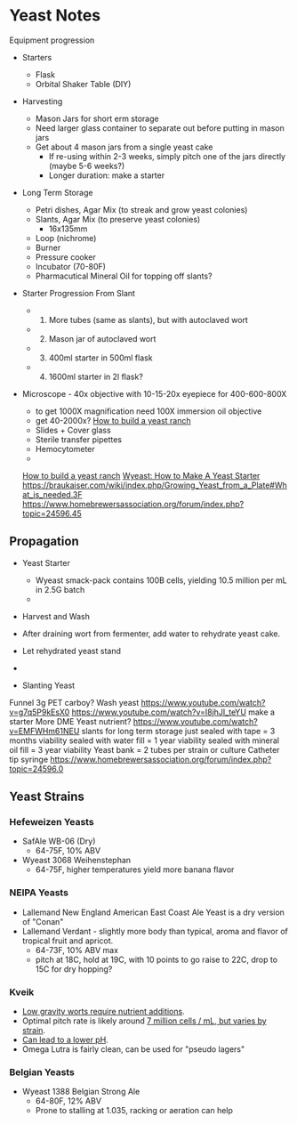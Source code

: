 # Yeast Notes

Equipment progression

 * Starters
   * Flask
   * Orbital Shaker Table (DIY)
 * Harvesting
   * Mason Jars for short erm storage
   * Need larger glass container to separate out before putting in mason jars
   * Get about 4 mason jars from a single yeast cake
   	 * If re-using within 2-3 weeks, simply pitch one of the jars directly (maybe 5-6 weeks?)
   	 * Longer duration: make a starter
 * Long Term Storage
   * Petri dishes, Agar Mix (to streak and grow yeast colonies)
   * Slants, Agar Mix (to preserve yeast colonies)
   	 * 16x135mm
   * Loop (nichrome)
   * Burner
   * Pressure cooker
   * Incubator (70-80F)
   * Pharmacutical Mineral Oil for topping off slants?
 * Starter Progression From Slant
   * 1) More tubes (same as slants), but with autoclaved wort
   * 2) Mason jar of autoclaved wort
   * 3) 400ml starter in 500ml flask
   * 4) 1600ml starter in 2l flask?
 * Microscope - 40x objective with 10-15-20x eyepiece for 400-600-800X
   * to get 1000X magnification need 100X immersion oil objective
   * get 40-2000x? [How to build a yeast ranch](https://bkyeast.wordpress.com/2012/12/17/how-to-build-a-yeast-ranch/)
   * Slides + Cover glass
   * Sterile transfer pipettes
   * Hemocytometer
   * 


   [How to build a yeast ranch](https://bkyeast.wordpress.com/2012/12/17/how-to-build-a-yeast-ranch/)
   [Wyeast: How to Make A Yeast Starter](https://wyeastlab.com/making-starter)
https://braukaiser.com/wiki/index.php/Growing_Yeast_from_a_Plate#What_is_needed.3F
https://www.homebrewersassociation.org/forum/index.php?topic=24596.45

## Propagation

 * Yeast Starter
   * Wyeast smack-pack contains 100B cells, yielding 10.5 million per mL in 2.5G batch
   * 
 * Harvest and Wash
  * After draining wort from fermenter, add water to rehydrate yeast cake.
  * Let rehydrated yeast stand 
  * 

 * Slanting Yeast

Funnel
3g PET carboy?
Wash yeast https://www.youtube.com/watch?v=g7q5P9kEsX0 
https://www.youtube.com/watch?v=I8jhJI_teYU make a starter
More DME
Yeast nutrient?
https://www.youtube.com/watch?v=EMFWHm61NEU slants for long term storage
	just sealed with tape = 3 months viability
	sealed with water fill = 1 year viability
	sealed with mineral oil fill = 3 year viability
Yeast bank = 2 tubes per strain or culture
Catheter tip syringe
https://www.homebrewersassociation.org/forum/index.php?topic=24596.0

## Yeast Strains

### Hefeweizen Yeasts

 * SafAle WB-06 (Dry)
   * 64-75F, 10% ABV
 * Wyeast 3068 Weihenstephan
   * 64-75F, higher temperatures yield more banana flavor

### NEIPA Yeasts

 * Lallemand New England American East Coast Ale Yeast is a dry version of "Conan"
 * Lallemand Verdant - slightly more body than typical, aroma and flavor of tropical fruit and apricot.
   * 64-73F, 10% ABV max
   * pitch at 18C, hold at 19C, with 10 points to go raise to 22C, drop to 15C for dry hopping?

### Kveik

 * [Low gravity worts require nutrient additions](https://www.escarpmentlabs.com/single-post/2019/11/01/The-impact-of-pitch-rate-on-kveik-ferments).
 * Optimal pitch rate is likely around [7 million cells / mL, but varies by strain](https://www.escarpmentlabs.com/single-post/2019/11/01/The-impact-of-pitch-rate-on-kveik-ferments).
 * [Can lead to a lower pH](https://www.escarpmentlabs.com/single-post/2019/10/20/Crispy-brewing-with-kveik).
 * Omega Lutra is fairly clean, can be used for "pseudo lagers"

### Belgian Yeasts

 * Wyeast 1388 Belgian Strong Ale
   * 64-80F, 12% ABV
   * Prone to stalling at 1.035, racking or aeration can help
